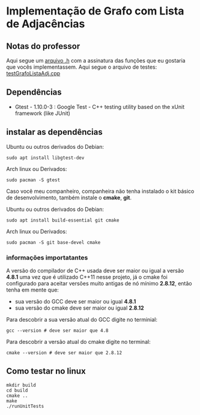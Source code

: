 # Implementação de Grafo com Lista de Adjacências

## Notas do professor

Aqui segue um  [arquivo .h](https://github.com/eduardolfalcao/edii/blob/master/src/grafos/grafolistaadjexercicio.h)
com a assinatura das funções que eu gostaria que vocês implementassem. Aqui segue o arquivo de testes: [testGrafoListaAdj.cpp](https://github.com/eduardolfalcao/edii/blob/master/tests/testGrafoListaAdj.cpp)
## Dependências

- Gtest - 1.10.0-3 : Google Test -
  C++ testing utility based on the xUnit framework (like JUnit)

## instalar as dependências

Ubuntu ou outros derivados do Debian:

```shell
sudo apt install libgtest-dev 
```

Arch linux ou Derivados:

```shell
sudo pacman -S gtest
```
Caso você meu companheiro, companheira não tenha instalado
o kit básico de desenvolvimento,
também instale o **cmake**, **git**.

Ubuntu ou outros derivados do Debian:
```shell
sudo apt install build-essential git cmake 
```

Arch linux ou Derivados:

```shell
sudo pacman -S git base-devel cmake
```

### informações importatantes

A versão do compilador de C++ usada deve ser maior ou igual a versão **4.8.1**
uma vez que é utilizado C++11 nesse projeto, já o cmake foi configurado para aceitar
versões muito antigas de nó mínimo **2.8.12**, então tenha em mente que:

- sua versão do GCC deve ser maior ou igual __4.8.1__
- sua versão do cmake deve ser maior ou igual __2.8.12__

Para descobrir a sua versão atual do GCC digite no terminial:

```shell
gcc --version # deve ser maior que 4.8
```

Para descobrir a versão atual do cmake digite no terminal:

```shell
cmake --version # deve ser maior que 2.8.12
```

## Como testar no linux

```shell
mkdir build
cd build
cmake ..
make 
./runUnitTests
```
